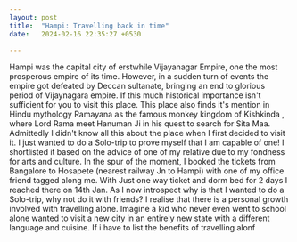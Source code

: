 ```yaml
---
layout: post
title:  "Hampi: Travelling back in time"
date:   2024-02-16 22:35:27 +0530

---
```

Hampi was the capital city of erstwhile Vijayanagar Empire, one the most prosperous empire of its time. However, in a sudden turn of events the empire got defeated by Deccan sultanate, bringing an end to glorious period of Vijaynagara empire.
 If this much historical importance isn't sufficient for you to visit this place.
This place also finds it's mention in Hindu mythology Ramayana as the famous monkey kingdom of Kishkinda , where Lord Rama meet Hanuman Ji in his quest to search for Sita Maa.
Admittedly I didn't know all this about the place when I first decided to visit it. I just wanted to do a Solo-trip to prove myself that I am capable of one! I shortlisted it based on the advice of one of my relative due to my fondness for arts and culture. In the spur of the moment, I booked the tickets from Bangalore to Hosapete (nearest railway Jn to Hampi) with one of my office friend tagged along me. With Just one way ticket and dorm bed for 2 days I reached there on 14th Jan.
As I now introspect why is that I wanted to do a Solo-trip, why not do it with friends? I realise that there is a personal growth involved with travelling alone. Imagine a kid who never even went to school alone wanted to visit a new city in an entirely new state with a different language and cuisine. If i have to list the benefits of travelling alonf 

<!--stackedit_data:
eyJoaXN0b3J5IjpbMTk5Mjk1NjE5MCwtNDk0ODQ1MDg5LC01MD
g5NzE4NCwtMTAxNzc3MDQ1MSwtMTIwMzM2ODQ0Nyw4NzQ2MzAx
MDUsMjEwNjc0NTk5LC03ODc5Mjk0OTksLTM2NTE3NjkxNCwtMj
A4ODc0NjYxMiwtMzMyNDU1MzYzXX0=
-->
